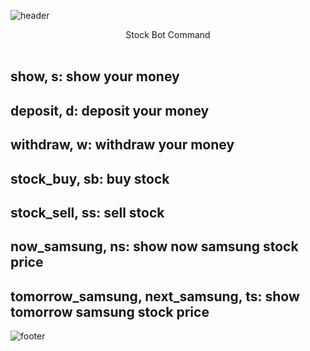 ![header](https://capsule-render.vercel.app/api?type=waving&color=#A2E9FF&height=300&section=header&text=Stock%20Bot&fontSize=90&animation=fadeIn&fontAlignY=38&desc=[WARNING]%20Just%20For%20Fun.&descAlignY=51&descAlign=62)

<center>Stock Bot Command</center>
<br>
<h2>show, s: show your money</h2>
<h2>deposit, d: deposit your money</h2>
<h2>withdraw, w: withdraw your money</h2>
<h2>stock_buy, sb: buy stock</h2>
<h2>stock_sell, ss: sell stock</h2>
<h2>now_samsung, ns: show now samsung stock price</h2>
<h2>tomorrow_samsung, next_samsung, ts: show tomorrow samsung stock price</h2>

![footer](https://capsule-render.vercel.app/api?type=wave&color=#A2E9FF&height=200&section=footer&text=Now,%20Have%20Fun%20With%20Bot!&fontSize=70)
